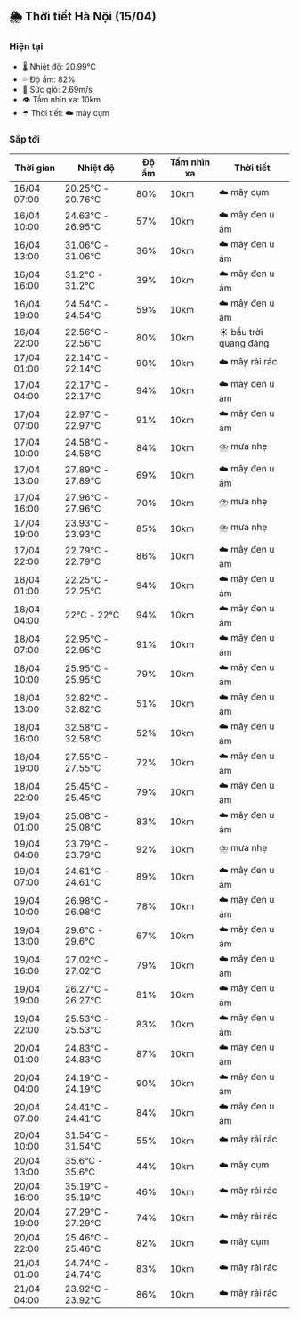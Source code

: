 ## 🌦️ Thời tiết Hà Nội (15/04)

### Hiện tại

- 🌡️ Nhiệt độ: 20.99℃
- 💦 Độ ẩm: 82%
- 💨 Sức gió: 2.69m/s
- 👁️ Tầm nhìn xa: 10km
- ☂️ Thời tiết: ☁️ mây cụm

### Sắp tới

| Thời gian | Nhiệt độ | Độ ẩm | Tầm nhìn xa | Thời tiết |
| --- | --- | --- | --- | --- |
| 16/04 07:00 | 20.25℃ - 20.76℃ | 80% | 10km | ☁️ mây cụm |
| 16/04 10:00 | 24.63℃ - 26.95℃ | 57% | 10km | ☁️ mây đen u ám |
| 16/04 13:00 | 31.06℃ - 31.06℃ | 36% | 10km | ☁️ mây đen u ám |
| 16/04 16:00 | 31.2℃ - 31.2℃ | 39% | 10km | ☁️ mây đen u ám |
| 16/04 19:00 | 24.54℃ - 24.54℃ | 59% | 10km | ☁️ mây đen u ám |
| 16/04 22:00 | 22.56℃ - 22.56℃ | 80% | 10km | ☀️ bầu trời quang đãng |
| 17/04 01:00 | 22.14℃ - 22.14℃ | 90% | 10km | ☁️ mây rải rác |
| 17/04 04:00 | 22.17℃ - 22.17℃ | 94% | 10km | ☁️ mây đen u ám |
| 17/04 07:00 | 22.97℃ - 22.97℃ | 91% | 10km | ☁️ mây đen u ám |
| 17/04 10:00 | 24.58℃ - 24.58℃ | 84% | 10km | ⛈️ mưa nhẹ |
| 17/04 13:00 | 27.89℃ - 27.89℃ | 69% | 10km | ☁️ mây đen u ám |
| 17/04 16:00 | 27.96℃ - 27.96℃ | 70% | 10km | ⛈️ mưa nhẹ |
| 17/04 19:00 | 23.93℃ - 23.93℃ | 85% | 10km | ⛈️ mưa nhẹ |
| 17/04 22:00 | 22.79℃ - 22.79℃ | 86% | 10km | ☁️ mây đen u ám |
| 18/04 01:00 | 22.25℃ - 22.25℃ | 94% | 10km | ☁️ mây đen u ám |
| 18/04 04:00 | 22℃ - 22℃ | 94% | 10km | ☁️ mây đen u ám |
| 18/04 07:00 | 22.95℃ - 22.95℃ | 91% | 10km | ☁️ mây đen u ám |
| 18/04 10:00 | 25.95℃ - 25.95℃ | 79% | 10km | ☁️ mây đen u ám |
| 18/04 13:00 | 32.82℃ - 32.82℃ | 51% | 10km | ☁️ mây đen u ám |
| 18/04 16:00 | 32.58℃ - 32.58℃ | 52% | 10km | ☁️ mây đen u ám |
| 18/04 19:00 | 27.55℃ - 27.55℃ | 72% | 10km | ☁️ mây đen u ám |
| 18/04 22:00 | 25.45℃ - 25.45℃ | 79% | 10km | ☁️ mây đen u ám |
| 19/04 01:00 | 25.08℃ - 25.08℃ | 83% | 10km | ☁️ mây đen u ám |
| 19/04 04:00 | 23.79℃ - 23.79℃ | 92% | 10km | ⛈️ mưa nhẹ |
| 19/04 07:00 | 24.61℃ - 24.61℃ | 89% | 10km | ☁️ mây đen u ám |
| 19/04 10:00 | 26.98℃ - 26.98℃ | 78% | 10km | ☁️ mây đen u ám |
| 19/04 13:00 | 29.6℃ - 29.6℃ | 67% | 10km | ☁️ mây đen u ám |
| 19/04 16:00 | 27.02℃ - 27.02℃ | 79% | 10km | ☁️ mây đen u ám |
| 19/04 19:00 | 26.27℃ - 26.27℃ | 81% | 10km | ☁️ mây đen u ám |
| 19/04 22:00 | 25.53℃ - 25.53℃ | 83% | 10km | ☁️ mây đen u ám |
| 20/04 01:00 | 24.83℃ - 24.83℃ | 87% | 10km | ☁️ mây đen u ám |
| 20/04 04:00 | 24.19℃ - 24.19℃ | 90% | 10km | ☁️ mây đen u ám |
| 20/04 07:00 | 24.41℃ - 24.41℃ | 84% | 10km | ☁️ mây đen u ám |
| 20/04 10:00 | 31.54℃ - 31.54℃ | 55% | 10km | ☁️ mây rải rác |
| 20/04 13:00 | 35.6℃ - 35.6℃ | 44% | 10km | ☁️ mây cụm |
| 20/04 16:00 | 35.19℃ - 35.19℃ | 46% | 10km | ☁️ mây rải rác |
| 20/04 19:00 | 27.29℃ - 27.29℃ | 74% | 10km | ☁️ mây rải rác |
| 20/04 22:00 | 25.46℃ - 25.46℃ | 82% | 10km | ☁️ mây cụm |
| 21/04 01:00 | 24.74℃ - 24.74℃ | 83% | 10km | ☁️ mây rải rác |
| 21/04 04:00 | 23.92℃ - 23.92℃ | 86% | 10km | ☁️ mây rải rác |
